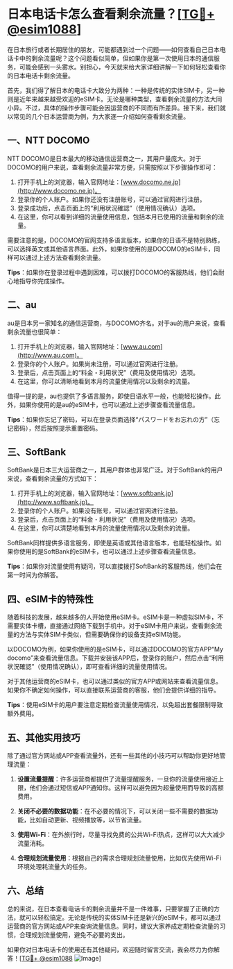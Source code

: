 # 日本电话卡怎么查看剩余流量？[[TG💪+ @esim1088](https://t.me/s/esim1088)]

在日本旅行或者长期居住的朋友，可能都遇到过一个问题——如何查看自己日本电话卡中的剩余流量呢？这个问题看似简单，但如果你是第一次使用日本的通信服务，可能会感到一头雾水。别担心，今天就来给大家详细讲解一下如何轻松查看你的日本电话卡剩余流量。

首先，我们得了解日本的电话卡大致分为两种：一种是传统的实体SIM卡，另一种则是近年来越来越受欢迎的eSIM卡。无论是哪种类型，查看剩余流量的方法大同小异。不过，具体的操作步骤可能会因运营商的不同而有所差异。接下来，我们就以常见的几个日本运营商为例，为大家逐一介绍如何查看剩余流量。

## 一、NTT DOCOMO

NTT DOCOMO是日本最大的移动通信运营商之一，其用户量庞大。对于DOCOMO的用户来说，查看剩余流量非常方便，只需按照以下步骤操作即可：

1. 打开手机上的浏览器，输入官网地址：[www.docomo.ne.jp](http://www.docomo.ne.jp)。
2. 登录你的个人账户。如果你还没有注册账号，可以通过官网进行注册。
3. 登录成功后，点击页面上的“利用状況確認”（使用情况确认）选项。
4. 在这里，你可以看到详细的流量使用信息，包括本月已使用的流量和剩余的流量。

需要注意的是，DOCOMO的官网支持多语言版本，如果你的日语不是特别熟练，可以选择英文或其他语言界面。此外，如果你使用的是DOCOMO的eSIM卡，同样可以通过上述方法查看剩余流量。

**Tips**：如果你在登录过程中遇到困难，可以拨打DOCOMO的客服热线，他们会耐心地指导你完成操作。

## 二、au

au是日本另一家知名的通信运营商，与DOCOMO齐名。对于au的用户来说，查看剩余流量也很简单：

1. 打开手机上的浏览器，输入官网地址：[www.au.com](http://www.au.com)。
2. 登录你的个人账户。如果尚未注册，可以通过官网进行注册。
3. 登录后，点击页面上的“料金・利用状況”（费用及使用情况）选项。
4. 在这里，你可以清晰地看到本月的流量使用情况以及剩余的流量。

值得一提的是，au也提供了多语言服务，即使日语水平一般，也能轻松操作。此外，如果你使用的是au的eSIM卡，也可以通过上述步骤查看流量信息。

**Tips**：如果你忘记了密码，可以在登录页面选择“パスワードをお忘れの方”（忘记密码），然后按照提示重置密码。

## 三、SoftBank

SoftBank是日本三大运营商之一，其用户群体也非常广泛。对于SoftBank的用户来说，查看剩余流量的方式如下：

1. 打开手机上的浏览器，输入官网地址：[www.softbank.jp](http://www.softbank.jp)。
2. 登录你的个人账户。如果没有账号，可以通过官网进行注册。
3. 登录后，点击页面上的“料金・利用状況”（费用及使用情况）选项。
4. 在这里，你可以清楚地看到本月的流量使用情况以及剩余的流量。

SoftBank同样提供多语言服务，即使是英语或其他语言版本，也能轻松操作。如果你使用的是SoftBank的eSIM卡，也可以通过上述步骤查看流量信息。

**Tips**：如果你对流量使用有疑问，可以直接拨打SoftBank的客服热线，他们会在第一时间为你解答。

## 四、eSIM卡的特殊性

随着科技的发展，越来越多的人开始使用eSIM卡。eSIM卡是一种虚拟SIM卡，不需要实体卡槽，直接通过网络下载到手机中。对于eSIM卡用户来说，查看剩余流量的方法与实体SIM卡类似，但需要确保你的设备支持eSIM功能。

以DOCOMO为例，如果你使用的是eSIM卡，可以通过DOCOMO的官方APP“My docomo”来查看流量信息。下载并安装该APP后，登录你的账户，然后点击“利用状況確認”（使用情况确认），即可查看详细的流量使用情况。

对于其他运营商的eSIM卡，也可以通过类似的官方APP或网站来查看流量信息。如果你不确定如何操作，可以直接联系运营商的客服，他们会提供详细的指导。

**Tips**：使用eSIM卡的用户要注意定期检查流量使用情况，以免超出套餐限制导致额外费用。

## 五、其他实用技巧

除了通过官方网站或APP查看流量外，还有一些其他的小技巧可以帮助你更好地管理流量：

1. **设置流量提醒**：许多运营商都提供了流量提醒服务，一旦你的流量使用接近上限，他们会通过短信或APP通知你。这样可以避免因为超量使用而导致的高额费用。
   
2. **关闭不必要的数据功能**：在不必要的情况下，可以关闭一些不需要的数据功能，比如自动更新、视频播放等，以节省流量。

3. **使用Wi-Fi**：在外旅行时，尽量寻找免费的公共Wi-Fi热点，这样可以大大减少流量消耗。

4. **合理规划流量使用**：根据自己的需求合理规划流量使用，比如优先使用Wi-Fi环境处理耗流量大的任务。

## 六、总结

总的来说，在日本查看电话卡的剩余流量并不是一件难事，只要掌握了正确的方法，就可以轻松搞定。无论是传统的实体SIM卡还是新兴的eSIM卡，都可以通过运营商的官方网站或APP来查询流量信息。同时，建议大家养成定期检查流量的习惯，合理规划流量使用，避免不必要的支出。

如果你对日本电话卡的使用还有其他疑问，欢迎随时留言交流，我会尽力为你解答！[[TG💪+ @esim1088](https://t.me/s/esim1088) ![Image](https://i.postimg.cc/4NQfJmqS/Snipaste-2025-05-13-00-14-12.png)]